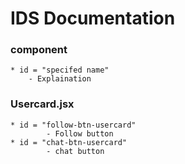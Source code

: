 # IDS Documentation  
### component
    * id = "specifed name" 
        - Explaination
### Usercard.jsx
         
    * id = "follow-btn-usercard" 
            - Follow button  
    * id = "chat-btn-usercard"
            - chat button

